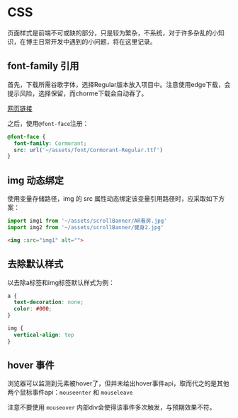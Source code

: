 # CSS
页面样式是前端不可或缺的部分，只是较为繁杂，不系统，对于许多杂乱的小知识，在博主日常开发中遇到的小问题，将在这里记录。

## font-family 引用
首先，下载所需谷歌字体，选择Regular版本放入项目中。注意使用edge下载，会提示风险，选择保留，而chorme下载会自动吞了。

[网页链接](https://www.googlefonts.cn/)

之后，使用`@font-face`注册：
```css
@font-face {
  font-family: Cormorant;
  src: url('~/assets/font/Cormorant-Regular.ttf')
}
```

## img 动态绑定
使用变量存储路径，img 的 src 属性动态绑定该变量引用路径时，应采取如下方案：
```ts
import img1 from '~/assets/scrollBanner/AR看房.jpg'
import img2 from '~/assets/scrollBanner/健身2.jpg'
```

```html
<img :src="img1" alt="">
```

## 去除默认样式
以去除a标签和img标签默认样式为例：
```css
a {
  text-decoration: none;
  color: #000;
}

img {
  vertical-align: top
}
```

## hover 事件
浏览器可以监测到元素被hover了，但并未给出hover事件api，取而代之的是其他两个鼠标事件api：`mouseenter` 和 `mouseleave` 

注意不要使用 `mouseover` 内部div会使得该事件多次触发，与预期效果不符。